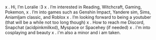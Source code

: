 x . Hi, I’m Loralie :3
x . I’m interested in Reading, Witchcraft, Gaming, Pokemon, 
x . I’m into games such as Genshin Impact, Yandere sim, Sims, Aniamljam classic, and Roblox 
x . I’m looking forward to being a youtuber (that will be a while not too long though)
x . How to reach me Discord, Snapchat (acidpinkmilkxd), Myspace or Spacehey (if needed)
x . i'm into cosplaying and beauty
x . i'm also a minor and i am taken.
